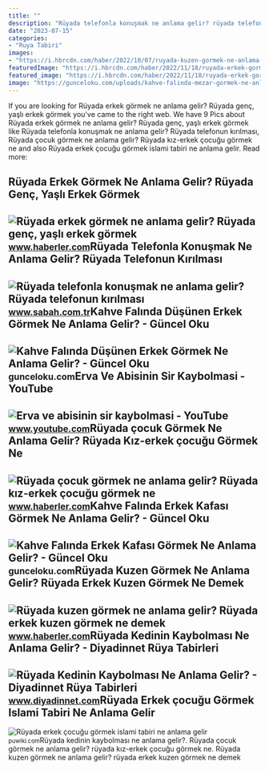 ```yaml
---
title: ""
description: "Rüyada telefonla konuşmak ne anlama gelir? rüyada telefonun kırılması"
date: "2023-07-15"
categories:
- "Ruya Tabiri"
images:
- "https://i.hbrcdn.com/haber/2022/10/07/ruyada-kuzen-gormek-ne-anlama-gelir-ruyada-erkek-15341170_1852_amp.jpg"
featuredImage: "https://i.hbrcdn.com/haber/2022/11/18/ruyada-erkek-gormek-ne-anlama-gelir-ruyada-genc-15437793_476_amp.jpg"
featured_image: "https://i.hbrcdn.com/haber/2022/11/18/ruyada-erkek-gormek-ne-anlama-gelir-ruyada-genc-15437793_476_amp.jpg"
image: "https://gunceloku.com/uploads/kahve-falinda-mezar-gormek-ne-anlama-gelir-640473039dde4.jpg"
---
```


If you are looking for Rüyada erkek görmek ne anlama gelir? Rüyada genç, yaşlı erkek görmek you've came to the right web. We have 9 Pics about Rüyada erkek görmek ne anlama gelir? Rüyada genç, yaşlı erkek görmek like Rüyada telefonla konuşmak ne anlama gelir? Rüyada telefonun kırılması, Rüyada çocuk görmek ne anlama gelir? Rüyada kız-erkek çocuğu görmek ne and also Rüyada erkek çocuğu görmek islami tabiri ne anlama gelir. Read more:

Rüyada Erkek Görmek Ne Anlama Gelir? Rüyada Genç, Yaşlı Erkek Görmek
--------------------------------------------------------------------

 ![Rüyada erkek görmek ne anlama gelir? Rüyada genç, yaşlı erkek görmek](https://i.hbrcdn.com/haber/2022/11/18/ruyada-erkek-gormek-ne-anlama-gelir-ruyada-genc-15437793_476_amp.jpg) <small>www.haberler.com</small>Rüyada Telefonla Konuşmak Ne Anlama Gelir? Rüyada Telefonun Kırılması
---------------------------------------------------------------------

 ![Rüyada telefonla konuşmak ne anlama gelir? Rüyada telefonun kırılması](https://iasbh.tmgrup.com.tr/7de9e1/752/395/0/0/699/368?u=https://isbh.tmgrup.com.tr/sbh/2019/10/31/ruyada-telefonla-konusmak-ne-anlama-gelir-telefonun-kirilmasi-kaybolmasi-calinmasi-1572532511118.jpg) <small>www.sabah.com.tr</small>Kahve Falında Düşünen Erkek Görmek Ne Anlama Gelir? - Güncel Oku
----------------------------------------------------------------

 ![Kahve Falında Düşünen Erkek Görmek Ne Anlama Gelir? - Güncel Oku](https://gunceloku.com/uploads/kahve-falinda-mezar-gormek-ne-anlama-gelir-640473039dde4.jpg) <small>gunceloku.com</small>Erva Ve Abisinin Sir Kaybolmasi - YouTube
-----------------------------------------

 ![Erva ve abisinin sir kaybolmasi - YouTube](https://i.ytimg.com/vi/nePkKlT1Sn0/maxresdefault.jpg) <small>www.youtube.com</small>Rüyada çocuk Görmek Ne Anlama Gelir? Rüyada Kız-erkek çocuğu Görmek Ne
----------------------------------------------------------------------

 ![Rüyada çocuk görmek ne anlama gelir? Rüyada kız-erkek çocuğu görmek ne](https://i.hbrcdn.com/haber/2021/12/07/ruyada-cocuk-gormek-ne-anlama-gelir-ruyada-kiz-14581485_6514_amp.jpg) <small>www.haberler.com</small>Kahve Falında Erkek Kafası Görmek Ne Anlama Gelir? - Güncel Oku
---------------------------------------------------------------

 ![Kahve Falında Erkek Kafası Görmek Ne Anlama Gelir? - Güncel Oku](https://gunceloku.com/uploads/kahve-falinda-araba-gormek-ne-anlama-gelir-63e9f610e0973.jpeg) <small>gunceloku.com</small>Rüyada Kuzen Görmek Ne Anlama Gelir? Rüyada Erkek Kuzen Görmek Ne Demek
-----------------------------------------------------------------------

 ![Rüyada kuzen görmek ne anlama gelir? Rüyada erkek kuzen görmek ne demek](https://i.hbrcdn.com/haber/2022/10/07/ruyada-kuzen-gormek-ne-anlama-gelir-ruyada-erkek-15341170_1852_amp.jpg) <small>www.haberler.com</small>Rüyada Kedinin Kaybolması Ne Anlama Gelir? - Diyadinnet Rüya Tabirleri
----------------------------------------------------------------------

 ![Rüyada Kedinin Kaybolması Ne Anlama Gelir? - Diyadinnet Rüya Tabirleri](https://www.diyadinnet.com/d/ruya/ruyada-kedinin-kaybolmasi-ne-anlama-gelir-208.jpg) <small>www.diyadinnet.com</small>Rüyada Erkek çocuğu Görmek Islami Tabiri Ne Anlama Gelir
--------------------------------------------------------

 ![Rüyada erkek çocuğu görmek islami tabiri ne anlama gelir](https://puwiki.com/wp-content/uploads/2020/03/ruyada-erkek-cocugu-gormek-islami-tabiri-ne-anlama-gelir.jpg) <small>puwiki.com</small>Rüyada kedinin kaybolması ne anlama gelir?. Rüyada çocuk görmek ne anlama gelir? rüyada kız-erkek çocuğu görmek ne. Rüyada kuzen görmek ne anlama gelir? rüyada erkek kuzen görmek ne demek
